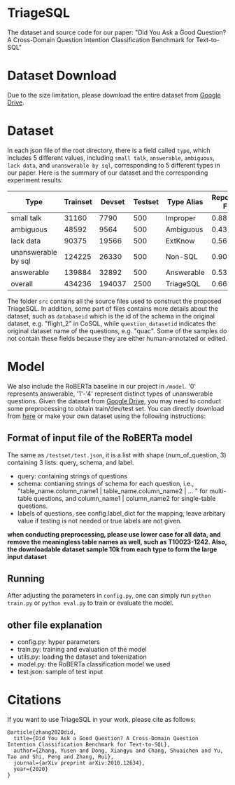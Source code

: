 # TriageSQL
The dataset and source code for our paper: "Did You Ask a Good Question? A Cross-Domain Question Intention Classification Benchmark for Text-to-SQL"

# Dataset Download
Due to the size limitation, please download the entire dataset from [Google Drive](https://drive.google.com/file/d/1w55CaVEuimUlP-jerOCrVHF1iF0FZYKe/view?usp=sharing).

# Dataset
In each json file of the root directory, there is a field called `type`, which includes 5 different values, including `small talk`, `answerable`, `ambiguous`, `lack data`, and `unanswerable by sql`, corresponding to 5 different types in our paper.  Here is the summary of our dataset and the corresponding experiment results:

| Type | Trainset | Devset | Testset | Type Alias | Reported F1 |
| ---- | -------- | ------ | ------- | ---------- | ----------- |
| small talk | 31160 | 7790 | 500 | Improper | 0.88 |
| ambiguous | 48592 | 9564 | 500 | Ambiguous | 0.43 |
| lack data | 90375 | 19566 | 500 | ExtKnow | 0.56 |
| unanswerable by sql | 124225 | 26330 | 500 | Non-SQL | 0.90 |
| answerable | 139884 | 32892 | 500 | Answerable | 0.53 |
| overall | 434236 | 194037 | 2500 | TriageSQL | 0.66 |

The folder `src` contains all the source files used to construct the proposed TriageSQL. In addition, some part of files contains more details about the dataset, such as `databaseid` which is the id of the schema in the original dataset, e.g. "flight_2" in CoSQL, while `question_datasetid` indicates the original dataset name of the questions, e.g. "quac". Some of the samples do not contain these fields because they are either human-annotated or edited.

# Model
We also include the RoBERTa baseline in our project in `/model`. '0' represents answerable, '1'-'4' represent distinct types of unanswerable questions. Given the dataset from [Google Drive](https://drive.google.com/file/d/1w55CaVEuimUlP-jerOCrVHF1iF0FZYKe/view?usp=sharing), you may need to conduct some preprocessing to obtain train/dev/test set. You can directly download from [here](https://drive.google.com/file/d/1ol1xFpGuH0BdLw26MvQoeCHLOtTqQ60i/view?usp=sharing) or make your own dataset using the following instructions:

## Format of input file of the RoBERTa model
The same as `/testset/test.json`, it is a list with shape (num_of_question, 3) containing 3 lists: query, schema, and label.
- query: containing strings of questions
- schema: contianing strings of schema for each question, i.e., "table_name.column_name1 | table_name.column_name2 | ... " for multi-table questions, and column_name1 | column_name2 for single-table questions.
- labels of questions, see config.label_dict for the mapping, leave arbitary value if testing is not needed or true labels are not given.

**when conducting preprocessing, please use lower case for all data, and remove the meaningless table names as well, such as T10023-1242. Also, the downloadable dataset sample 10k from each type to form the large input dataset**

## Running
After adjusting the parameters in `config.py`, one can simply run `python train.py` or `python eval.py` to train or evaluate the model.

## other file explanation
- config.py: hyper parameters
- train.py: training and evaluation of the model
- utils.py: loading the dataset and tokenization
- model.py: the RoBERTa classification model we used
- test.json: sample of test input

# Citations 

If you want to use TriageSQL in your work, please cite as follows:
```
@article{zhang2020did,
  title={Did You Ask a Good Question? A Cross-Domain Question Intention Classification Benchmark for Text-to-SQL},
  author={Zhang, Yusen and Dong, Xiangyu and Chang, Shuaichen and Yu, Tao and Shi, Peng and Zhang, Rui},
  journal={arXiv preprint arXiv:2010.12634},
  year={2020}
}
```

